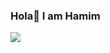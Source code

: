 ### Hola👋 I am Hamim
<img src="https://github-readme-stats.vercel.app/api?username=Arifeenhamim&&show_icons=true&title_color=ffffff&icon_color=bb2acf&text_color=daf7dc&bg_color=151515">
<!--
**Arifeenhamim/Arifeenhamim** is a ✨ _special_ ✨ repository because its `README.md` (this file) appears on your GitHub profile.

Here are some ideas to get you started:

- 🔭 I’m currently working on ...
- 🌱 I’m currently learning ...
- 👯 I’m looking to collaborate on ...
- 🤔 I’m looking for help with ...
- 💬 Ask me about ...
- 📫 How to reach me: ...
- 😄 Pronouns: ...
- ⚡ Fun fact: ...
-->

